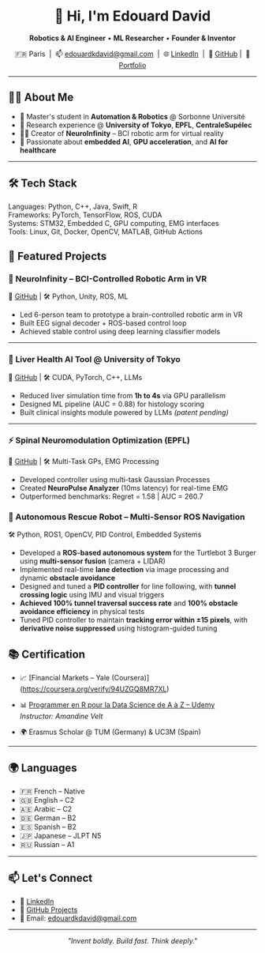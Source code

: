<h1 align="center">👋 Hi, I'm Edouard David</h1>

<p align="center">
  <b>Robotics & AI Engineer</b> • <b>ML Researcher</b> • <b>Founder & Inventor</b>
</p>

<p align="center">
  🇫🇷 Paris &nbsp;|&nbsp; 📫 <a href="mailto:edouardkdavid@gmail.com">edouardkdavid@gmail.com</a> &nbsp;|&nbsp; 
  🌐 <a href="https://www.linkedin.com/in/edouard-david-6b2594197/">LinkedIn</a> &nbsp;|&nbsp; 
  🧠 <a href="https://github.com/Svadilfvari">GitHub</a>&nbsp;|&nbsp; 
  🚀 <a href="https://my-portfolio-navy-one-84.vercel.app">Portfolio</a>
</p>

---

## 👨‍🔬 About Me

- 🧠 Master's student in **Automation & Robotics** @ Sorbonne Université  
- 🔬 Research experience @ **University of Tokyo**, **EPFL**, **CentraleSupélec**  
- 🧑‍💻 Creator of **NeuroInfinity** – BCI robotic arm for virtual reality  
- 🚀 Passionate about **embedded AI**, **GPU acceleration**, and **AI for healthcare**

---

## 🛠️ Tech Stack


Languages:      Python, C++, Java, Swift, R  
Frameworks:     PyTorch, TensorFlow, ROS, CUDA  
Systems:        STM32, Embedded C, GPU computing, EMG interfaces  
Tools:          Linux, Git, Docker, OpenCV, MATLAB, GitHub Actions  

## 📌 Featured Projects

### 🧠 NeuroInfinity – BCI-Controlled Robotic Arm in VR  
🔗 [GitHub](https://github.com/Svadilfvari) | 🛠️ Python, Unity, ROS, ML

- Led 6-person team to prototype a brain-controlled robotic arm in VR  
- Built EEG signal decoder + ROS-based control loop  
- Achieved stable control using deep learning classifier models  

---

### 🧪 Liver Health AI Tool @ University of Tokyo  
🔗 [GitHub](https://github.com/Svadilfvari) | 🛠️ CUDA, PyTorch, C++, LLMs

- Reduced liver simulation time from **1h to 4s** via GPU parallelism  
- Designed ML pipeline (AUC = 0.88) for histology scoring  
- Built clinical insights module powered by LLMs *(patent pending)*  

---

### ⚡ Spinal Neuromodulation Optimization (EPFL)  
🔗 [GitHub](https://github.com/Svadilfvari) | 🛠️ Multi-Task GPs, EMG Processing

- Developed controller using multi-task Gaussian Processes  
- Created **NeuroPulse Analyzer** (10ms latency) for real-time EMG  
- Outperformed benchmarks: Regret = 1.58 | AUC = 260.7
 ### 🤖 Autonomous Rescue Robot – Multi-Sensor ROS Navigation  
🛠️ Python, ROS1, OpenCV, PID Control, Embedded Systems

- Developed a **ROS-based autonomous system** for the Turtlebot 3 Burger using **multi-sensor fusion** (camera + LIDAR)  
- Implemented real-time **lane detection** via image processing and dynamic **obstacle avoidance**  
- Designed and tuned a **PID controller** for line following, with **tunnel crossing logic** using IMU and visual triggers  
- **Achieved 100% tunnel traversal success rate** and **100% obstacle avoidance efficiency** in physical tests  
- Tuned PID controller to maintain **tracking error within ±15 pixels**, with **derivative noise suppressed** using histogram-guided tuning
## 📚 Certification

- 📈 [Financial Markets – Yale (Coursera)] (https://coursera.org/verify/94UZGQ8MR7XL) 
- 📊 [Programmer en R pour la Data Science de A à Z – Udemy](https://ude.my/UC-229c0a69-0468-4a0d-b2e6-63cff6b69943)  
  *Instructor: Amandine Velt*

- 🌍 Erasmus Scholar @ TUM (Germany) & UC3M (Spain)

---

## 🌍 Languages

- 🇫🇷 French – Native  
- 🇬🇧 English – C2  
- 🇦🇪 Arabic – C2  
- 🇩🇪 German – B2  
- 🇪🇸 Spanish – B2  
- 🇯🇵 Japanese – JLPT N5  
- 🇷🇺 Russian – A1  

---

## 📫 Let's Connect

- 🧠 [LinkedIn](https://www.linkedin.com/in/edouard-david-6b2594197/)  
- 🧪 [GitHub Projects](https://github.com/Svadilfvari)  
- 📧 Email: [edouardkdavid@gmail.com](mailto:edouardkdavid@gmail.com)

---

<p align="center"><i>"Invent boldly. Build fast. Think deeply."</i></p>
